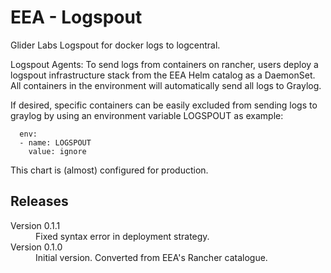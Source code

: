 # EEA - Logspout

Glider Labs Logspout for docker logs to logcentral.

Logspout Agents: To send logs from containers on rancher, users deploy a logspout infrastructure stack from the EEA Helm catalog as a DaemonSet. All containers in the environment will automatically send all logs to Graylog.

If desired, specific containers can be easily excluded from sending logs to graylog by using an environment variable LOGSPOUT as example:

```
  env:
  - name: LOGSPOUT
    value: ignore
```

This chart is (almost) configured for production.

## Releases

<dl>
  <dt>Version 0.1.1</dt>
  <dd>Fixed syntax error in deployment strategy.</dd>

  <dt>Version 0.1.0</dt>
  <dd>Initial version. Converted from EEA's Rancher catalogue.</dd>

</dl>

